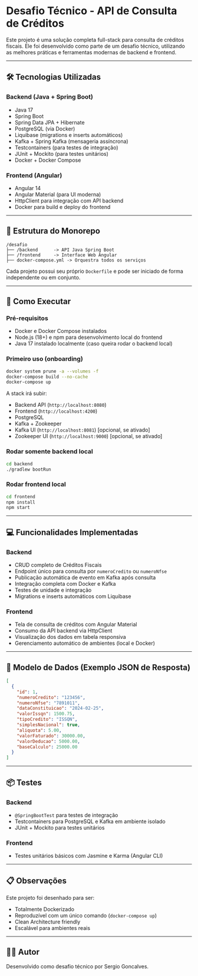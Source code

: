 # Desafio Técnico - API de Consulta de Créditos

Este projeto é uma solução completa full-stack para consulta de créditos fiscais. Ele foi desenvolvido como parte de um desafio técnico, utilizando as melhores práticas e ferramentas modernas de backend e frontend.

---

## 🛠️ Tecnologias Utilizadas

### Backend (Java + Spring Boot)
- Java 17
- Spring Boot
- Spring Data JPA + Hibernate
- PostgreSQL (via Docker)
- Liquibase (migrations e inserts automáticos)
- Kafka + Spring Kafka (mensageria assíncrona)
- Testcontainers (para testes de integração)
- JUnit + Mockito (para testes unitários)
- Docker + Docker Compose

### Frontend (Angular)
- Angular 14
- Angular Material (para UI moderna)
- HttpClient para integração com API backend
- Docker para build e deploy do frontend

---

## 🎯 Estrutura do Monorepo

```
/desafio
├── /backend      -> API Java Spring Boot
├── /frontend     -> Interface Web Angular
├── docker-compose.yml -> Orquestra todos os serviços
```

Cada projeto possui seu próprio `Dockerfile` e pode ser iniciado de forma independente ou em conjunto.

---

## 🚀 Como Executar

### Pré-requisitos
- Docker e Docker Compose instalados
- Node.js (18+) e npm para desenvolvimento local do frontend
- Java 17 instalado localmente (caso queira rodar o backend local)

### Primeiro uso (onboarding)
```bash
docker system prune -a --volumes -f
docker-compose build --no-cache
docker-compose up
```

A stack irá subir:
- Backend API (`http://localhost:8080`)
- Frontend (`http://localhost:4200`)
- PostgreSQL
- Kafka + Zookeeper
- Kafka UI (`http://localhost:8081`) [opcional, se ativado]
- Zookeeper UI (`http://localhost:9000`) [opcional, se ativado]

### Rodar somente backend local
```bash
cd backend
./gradlew bootRun
```

### Rodar frontend local
```bash
cd frontend
npm install
npm start
```

---

## 💻 Funcionalidades Implementadas

### Backend
- CRUD completo de Créditos Fiscais
- Endpoint único para consulta por `numeroCredito` ou `numeroNfse`
- Publicação automática de evento em Kafka após consulta
- Integração completa com Docker e Kafka
- Testes de unidade e integração
- Migrations e inserts automáticos com Liquibase

### Frontend
- Tela de consulta de créditos com Angular Material
- Consumo da API backend via HttpClient
- Visualização dos dados em tabela responsiva
- Gerenciamento automático de ambientes (local e Docker)

---

## 🔎 Modelo de Dados (Exemplo JSON de Resposta)

```json
[
  {
    "id": 1,
    "numeroCredito": "123456",
    "numeroNfse": "7891011",
    "dataConstituicao": "2024-02-25",
    "valorIssqn": 1500.75,
    "tipoCredito": "ISSQN",
    "simplesNacional": true,
    "aliquota": 5.00,
    "valorFaturado": 30000.00,
    "valorDeducao": 5000.00,
    "baseCalculo": 25000.00
  }
]
```

---

## 📦 Testes

### Backend
- `@SpringBootTest` para testes de integração
- Testcontainers para PostgreSQL e Kafka em ambiente isolado
- JUnit + Mockito para testes unitários

### Frontend
- Testes unitários básicos com Jasmine e Karma (Angular CLI)

---

## 📋 Observações

Este projeto foi desenhado para ser:
- Totalmente Dockerizado
- Reproduzível com um único comando (`docker-compose up`)
- Clean Architecture friendly
- Escalável para ambientes reais

---

## 👨‍💻 Autor

Desenvolvido como desafio técnico por Sergio Goncalves.